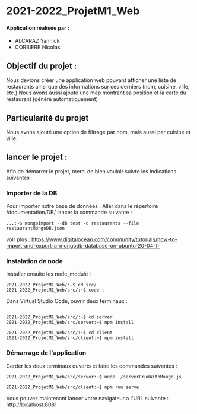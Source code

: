 # 2021-2022_ProjetM1_Web

#### Application réalisée par :
<ul>
    <li>ALCARAZ Yannick</li>
    <li>CORBIERE Nicolas</li>
</ul>

## Objectif du projet :

Nous devions créer une application web pouvant afficher une liste de restaurants ainsi que des informations sur ces derniers (nom, cuisine, ville, etc.) 
Nous avons aussi ajouté une map montrant sa position et la carte du restaurant (généré automatiquement)

## Particularité du projet

Nous avons ajouté une option de filtrage par nom, mais aussi par cuisine et ville.

## lancer le projet :

Afin de démarrer le projet, merci de bien vouloir suivre les indications suivantes 

### Importer de la DB

Pour importer notre base de données :
Aller dans le répertoire /documentation/DB/ 
lancer la commande suivante : 
```console
...:~$ mongoimport --db test -c restaurants --file restaurantMongoDB.json
```
voir plus : https://www.digitalocean.com/community/tutorials/how-to-import-and-export-a-mongodb-database-on-ubuntu-20-04-fr

### Instalation de node
Installer ensuite les node_module :

```console
2021-2022_ProjetM1_Web/:~$ cd src/
2021-2022_ProjetM1_Web/src/:~$ code .
```
Dans Virtual Studio Code, ouvrir deux terminaux :

```console

2021-2022_ProjetM1_Web/src/:~$ cd server
2021-2022_ProjetM1_Web/src/server:~$ npm install
```

```console
2021-2022_ProjetM1_Web/src/:~$ cd client
2021-2022_ProjetM1_Web/src/client:~$ npm install
```

### Démarrage de l'application
Garder les deux terminaux ouverts et faire les commandes suivantes :

```console
2021-2022_ProjetM1_Web/src/server:~$ node ./serverCrudWithMongo.js
```

```console
2021-2022_ProjetM1_Web/src/client:~$ npm run serve
```

Vous pouvez maintenant lancer votre navigateur a l'URL suivante :
http://localhost:8081




